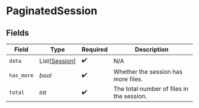 # PaginatedSession


## Fields

| Field                                           | Type                                            | Required                                        | Description                                     |
| ----------------------------------------------- | ----------------------------------------------- | ----------------------------------------------- | ----------------------------------------------- |
| `data`                                          | List[[Session](../../models/shared/session.md)] | :heavy_check_mark:                              | N/A                                             |
| `has_more`                                      | *bool*                                          | :heavy_check_mark:                              | Whether the session has more files.             |
| `total`                                         | *int*                                           | :heavy_check_mark:                              | The total number of files in the session.       |